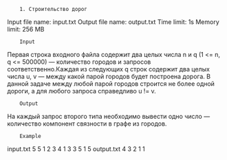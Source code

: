 		1. Строительство дорог

Input file name: input.txt
Output file name: output.txt
Time limit: 1s
Memory limit: 256 MB

		Input
Первая строка входного файла содержит два целых числа n и q (1 <= n, q <= 500000) — количество городов и запросов соответственно.Каждая из следующих q строк содержит два целых числа u, v — между какой парой городов будет построена дорога. В данной задаче между любой парой городов строится не более одной дороги, а для любого запроса справедливо u != v.

		Output
На каждый запрос второго типа необходимо вывести одно число — количество компонент связности в графе из городов.

		Example
input.txt
5 5
1 2
3 4
1 3
3 5
1 5
output.txt
4
3
2
1
1
